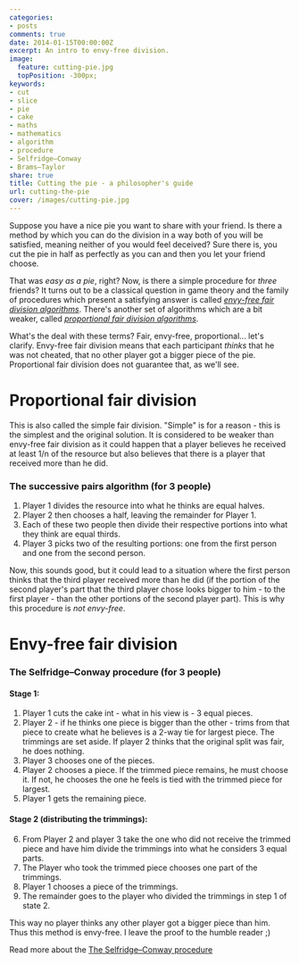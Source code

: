 ```yaml
---
categories:
- posts
comments: true
date: 2014-01-15T00:00:00Z
excerpt: An intro to envy-free division.
image:
  feature: cutting-pie.jpg
  topPosition: -300px;
keywords:
- cut
- slice
- pie
- cake
- maths
- mathematics
- algorithm
- procedure
- Selfridge–Conway
- Brams–Taylor
share: true
title: Cutting the pie - a philosopher's guide
url: cutting-the-pie
cover: /images/cutting-pie.jpg
---
```


Suppose you have a nice pie you want to share with your friend. Is there a method by which you can do the division in a way both of you will be satisfied, meaning neither of you would feel deceived? Sure there is, you cut the pie in half as perfectly as you can and then you let your friend choose.

That was _easy as a pie_, right? Now, is there a simple procedure for _three_ friends? It turns out to be a classical question in game theory and the family of procedures which present a satisfying answer is called [_envy-free fair division algorithms_](https://en.wikipedia.org/wiki/Envy-free). There's another set of algorithms which are a bit weaker, called [_proportional fair division algorithms_](https://en.wikipedia.org/wiki/Proportional_(fair_division)).

What's the deal with these terms? Fair, envy-free, proportional... let's clarify. Envy-free fair division means that each participant _thinks_ that he was not cheated, that no other player got a bigger piece of the pie. Proportional fair division does not guarantee that, as we'll see.

# Proportional fair division
This is also called the simple fair division. "Simple" is for a reason - this is the simplest and the original solution. It is considered to be weaker than envy-free fair division as it could happen that a player believes he received at least 1/n of the resource but also believes that there is a player that received more than he did.

### The successive pairs algorithm (for 3 people)

 1. Player 1 divides the resource into what he thinks are equal halves.
 2. Player 2 then chooses a half, leaving the remainder for Player 1. 
 3. Each of these two people then divide their respective portions into what they think are equal thirds. 
 4. Player 3 picks two of the resulting portions: one from the first person and one from the second person.

 Now, this sounds good, but it could lead to a situation where the first person thinks that the third player received more than he did (if the portion of the second player's part that the third player chose looks bigger to him - to the first player - than the other portions of the second player part). This is why this procedure is _not envy-free_.

# Envy-free fair division
### The Selfridge–Conway procedure (for 3 people)

#### Stage 1:
1. Player 1 cuts the cake int - what in his view is - 3 equal pieces.
2. Player 2 - if he thinks one piece is bigger than the other - trims from that piece to create what he believes is a 2-way tie for largest piece. The trimmings are set aside. If player 2 thinks that the original split was fair, he does nothing.
3. Player 3 chooses one of the pieces.
4. Player 2 chooses a piece. If the trimmed piece remains, he must choose it. If not, he chooses the one he feels is tied with the trimmed piece for largest.
5. Player 1 gets the remaining piece.

#### Stage 2 (distributing the trimmings):

6. From Player 2 and player 3 take the one who did not receive the trimmed piece and have him divide the trimmings into what he considers 3 equal parts. 
7. The Player who took the trimmed piece chooses one part of the trimmings.
8. Player 1 chooses a piece of the trimmings.
9. The remainder goes to the player who divided the trimmings in step 1 of state 2.

This way no player thinks any other player got a bigger piece than him. Thus this method is envy-free. I leave the proof to the humble reader ;)  

Read more about the [The Selfridge–Conway procedure](http://en.wikipedia.org/wiki/Selfridge–Conway_discrete_procedure)


